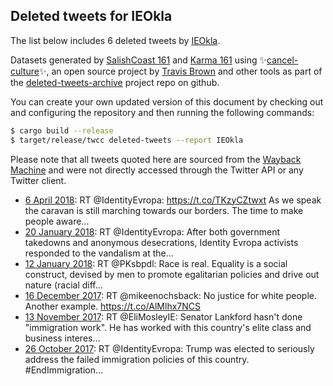 ## Deleted tweets for IEOkla

The list below includes 6 deleted tweets by
[IEOkla](https://twitter.com/IEOkla).



Datasets generated by [SalishCoast 161](https://twitter.com/SalishCoastA) and [Karma 161](https://twitter.com/KarmaOneSixOne)
using ✨[cancel-culture](https://github.com/travisbrown/cancel-culture)✨, an open source project by [Travis Brown](https://twitter.com/travisbrown) 
and other tools as part of the [deleted-tweets-archive](https://github.com/salcoast/deleted-tweets-archive/) project repo on github.

You can create your own updated version of this document by checking out and configuring the
repository and then running the following commands:

```bash
$ cargo build --release
$ target/release/twcc deleted-tweets --report IEOkla
```

Please note that all tweets quoted here are sourced from the
[Wayback Machine](https://web.archive.org) and were not directly accessed through the Twitter API or
any Twitter client.

* [ 6 April 2018](https://web.archive.org/web/20180406230719/https://twitter.com/IEOkla/status/982394349836275713): RT @IdentityEvropa: https://t.co/TKzyCZtwxt  As we speak the caravan is still marching towards our borders. The time to make people aware…
* [20 January 2018](https://web.archive.org/web/20180120014605/https://twitter.com/IEOkla/status/954530439141740546): RT @IdentityEvropa: After both government takedowns and anonymous desecrations, Identity Evropa activists responded to the vandalism at the…
* [12 January 2018](https://web.archive.org/web/20180112001905/https://twitter.com/IEOkla/status/951609441945882625): RT @PKsbpdl: Race is real. Equality is a social construct, devised by men to promote egalitarian policies and drive out nature (racial diff…
* [16 December 2017](https://web.archive.org/web/20171216040620/https://twitter.com/IEOkla/status/941882158892896256): RT @mikeenochsback: No justice for white people. Another example. https://t.co/AlMlhx7NCS
* [13 November 2017](https://web.archive.org/web/20171113184653/https://twitter.com/IEOkla/status/930144956991332352): RT @EliMosleyIE: Senator Lankford hasn't done "immigration work". He has worked with this country's elite class and business interes… 
* [26 October 2017](https://web.archive.org/web/20171026220924/https://twitter.com/IEOkla/status/923672940385841152): RT @IdentityEvropa: Trump was elected to seriously address the failed immigration policies of this country.   #EndImmigration… 

